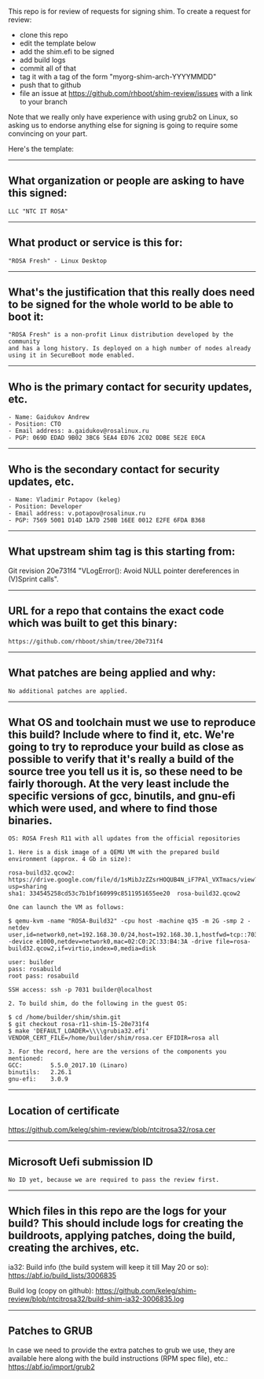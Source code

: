 This repo is for review of requests for signing shim.  To create a request for review:

- clone this repo
- edit the template below
- add the shim.efi to be signed
- add build logs
- commit all of that
- tag it with a tag of the form "myorg-shim-arch-YYYYMMDD"
- push that to github
- file an issue at https://github.com/rhboot/shim-review/issues with a link to your branch

Note that we really only have experience with using grub2 on Linux, so asking
us to endorse anything else for signing is going to require some convincing on
your part.

Here's the template:

-------------------------------------------------------------------------------
What organization or people are asking to have this signed:
-------------------------------------------------------------------------------
``` no-highlight
LLC "NTC IT ROSA"
```

-------------------------------------------------------------------------------
What product or service is this for:
-------------------------------------------------------------------------------
``` no-highlight
"ROSA Fresh" - Linux Desktop
```

-------------------------------------------------------------------------------
What's the justification that this really does need to be signed for the whole world to be able to boot it:
-------------------------------------------------------------------------------
``` no-highlight
"ROSA Fresh" is a non-profit Linux distribution developed by the community
and has a long history. Is deployed on a high number of nodes already using it in SecureBoot mode enabled.
```

-------------------------------------------------------------------------------
Who is the primary contact for security updates, etc.
-------------------------------------------------------------------------------
``` no-highlight
- Name: Gaidukov Andrew
- Position: CTO
- Email address: a.gaidukov@rosalinux.ru
- PGP: 069D EDAD 9B02 3BC6 5EA4 ED76 2C02 DDBE 5E2E E0CA
```

-------------------------------------------------------------------------------
Who is the secondary contact for security updates, etc.
-------------------------------------------------------------------------------
``` no-highlight
- Name: Vladimir Potapov (keleg)
- Position: Developer
- Email address: v.potapov@rosalinux.ru
- PGP: 7569 5001 D14D 1A7D 250B 16EE 0012 E2FE 6FDA B368
```

-------------------------------------------------------------------------------
What upstream shim tag is this starting from:
-------------------------------------------------------------------------------
Git revision 20e731f4 "VLogError(): Avoid NULL pointer dereferences in (V)Sprint calls".

-------------------------------------------------------------------------------
URL for a repo that contains the exact code which was built to get this binary:
-------------------------------------------------------------------------------
``` no-highlight
https://github.com/rhboot/shim/tree/20e731f4
```

-------------------------------------------------------------------------------
What patches are being applied and why:
-------------------------------------------------------------------------------
``` no-highlight
No additional patches are applied.
```

-------------------------------------------------------------------------------
What OS and toolchain must we use to reproduce this build?  Include where to find it, etc.  We're going to try to reproduce your build as close as possible to verify that it's really a build of the source tree you tell us it is, so these need to be fairly thorough. At the very least include the specific versions of gcc, binutils, and gnu-efi which were used, and where to find those binaries.
-------------------------------------------------------------------------------
``` no-highlight
OS: ROSA Fresh R11 with all updates from the official repositories

1. Here is a disk image of a QEMU VM with the prepared build environment (approx. 4 Gb in size):

rosa-build32.qcow2:
https://drive.google.com/file/d/1sMibJzZZsrHOQUB4N_iF7PAl_VXTmacs/view?usp=sharing
sha1: 334545258cd53c7b1bf160999c8511951655ee20  rosa-build32.qcow2

One can launch the VM as follows:

$ qemu-kvm -name "ROSA-Build32" -cpu host -machine q35 -m 2G -smp 2 -netdev user,id=network0,net=192.168.30.0/24,host=192.168.30.1,hostfwd=tcp::7031-:22 -device e1000,netdev=network0,mac=02:C0:2C:33:B4:3A -drive file=rosa-build32.qcow2,if=virtio,index=0,media=disk

user: builder
pass: rosabuild
root pass: rosabuild

SSH access: ssh -p 7031 builder@localhost

2. To build shim, do the following in the guest OS:

$ cd /home/builder/shim/shim.git
$ git checkout rosa-r11-shim-15-20e731f4
$ make 'DEFAULT_LOADER=\\\\grubia32.efi' VENDOR_CERT_FILE=/home/builder/shim/rosa.cer EFIDIR=rosa all

3. For the record, here are the versions of the components you mentioned:
GCC:        5.5.0_2017.10 (Linaro)
binutils:   2.26.1
gnu-efi:    3.0.9
```
-------------------------------------------------------------------------------
Location of certificate
-------------------------------------------------------------------------------
https://github.com/keleg/shim-review/blob/ntcitrosa32/rosa.cer

-------------------------------------------------------------------------------
Microsoft Uefi submission ID
-------------------------------------------------------------------------------
``` no-highlight
No ID yet, because we are required to pass the review first.
```
-------------------------------------------------------------------------------
Which files in this repo are the logs for your build?   This should include logs for creating the buildroots, applying patches, doing the build, creating the archives, etc.
-------------------------------------------------------------------------------
ia32:
Build info (the build system will keep it till May 20 or so): https://abf.io/build_lists/3006835

Build log (copy on github): https://github.com/keleg/shim-review/blob/ntcitrosa32/build-shim-ia32-3006835.log

-------------------------------------------------------------------------------
Patches to GRUB
-------------------------------------------------------------------------------
In case we need to provide the extra patches to grub we use, they are available
here along with the build instructions (RPM spec file), etc.:
https://abf.io/import/grub2
